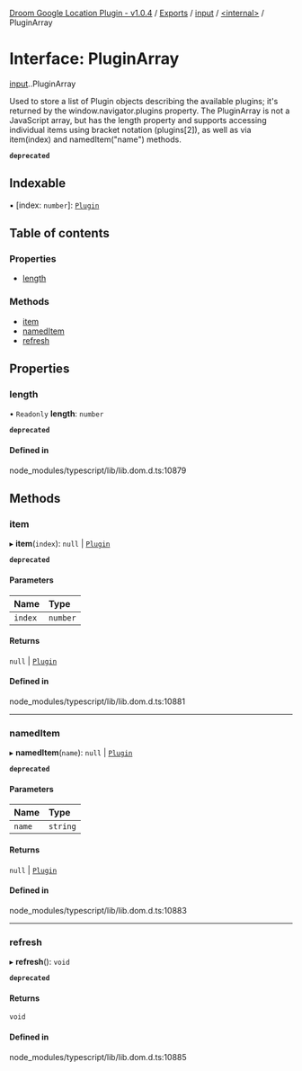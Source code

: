 [Droom Google Location Plugin - v1.0.4](../README.md) / [Exports](../modules.md) / [input](../modules/input.md) / [<internal\>](../modules/input._internal_.md) / PluginArray

# Interface: PluginArray

[input](../modules/input.md).[<internal>](../modules/input._internal_.md).PluginArray

Used to store a list of Plugin objects describing the available plugins; it's returned by the window.navigator.plugins property. The PluginArray is not a JavaScript array, but has the length property and supports accessing individual items using bracket notation (plugins[2]), as well as via item(index) and namedItem("name") methods.

**`deprecated`**

## Indexable

▪ [index: `number`]: [`Plugin`](../modules/input._internal_.md#plugin)

## Table of contents

### Properties

- [length](input._internal_.PluginArray.md#length)

### Methods

- [item](input._internal_.PluginArray.md#item)
- [namedItem](input._internal_.PluginArray.md#nameditem)
- [refresh](input._internal_.PluginArray.md#refresh)

## Properties

### length

• `Readonly` **length**: `number`

**`deprecated`**

#### Defined in

node_modules/typescript/lib/lib.dom.d.ts:10879

## Methods

### item

▸ **item**(`index`): ``null`` \| [`Plugin`](../modules/input._internal_.md#plugin)

**`deprecated`**

#### Parameters

| Name | Type |
| :------ | :------ |
| `index` | `number` |

#### Returns

``null`` \| [`Plugin`](../modules/input._internal_.md#plugin)

#### Defined in

node_modules/typescript/lib/lib.dom.d.ts:10881

___

### namedItem

▸ **namedItem**(`name`): ``null`` \| [`Plugin`](../modules/input._internal_.md#plugin)

**`deprecated`**

#### Parameters

| Name | Type |
| :------ | :------ |
| `name` | `string` |

#### Returns

``null`` \| [`Plugin`](../modules/input._internal_.md#plugin)

#### Defined in

node_modules/typescript/lib/lib.dom.d.ts:10883

___

### refresh

▸ **refresh**(): `void`

**`deprecated`**

#### Returns

`void`

#### Defined in

node_modules/typescript/lib/lib.dom.d.ts:10885
